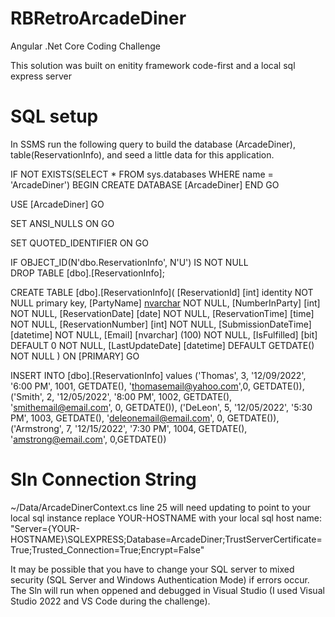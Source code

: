 # RBRetroArcadeDiner
Angular .Net Core Coding Challenge

This solution was built on enitity framework code-first and a local sql express server

# SQL setup
In SSMS run the following query to build the database (ArcadeDiner), table(ReservationInfo), and seed a little data for this application.

IF NOT EXISTS(SELECT * FROM sys.databases WHERE name = 'ArcadeDiner')
  BEGIN
    CREATE DATABASE [ArcadeDiner]
    END
    GO

USE [ArcadeDiner]
GO

SET ANSI_NULLS ON
GO

SET QUOTED_IDENTIFIER ON
GO

IF OBJECT_ID(N'dbo.ReservationInfo', N'U') IS NOT NULL  
   DROP TABLE [dbo].[ReservationInfo];   

CREATE TABLE [dbo].[ReservationInfo](
	[ReservationId] [int] identity NOT NULL primary key,
	[PartyName] [nvarchar](50) NOT NULL,
	[NumberInParty] [int] NOT NULL,
	[ReservationDate] [date] NOT NULL,
	[ReservationTime] [time] NOT NULL,
	[ReservationNumber] [int] NOT NULL,
	[SubmissionDateTime] [datetime] NOT NULL,
	[Email] [nvarchar] (100) NOT NULL,
	[IsFulfilled] [bit] DEFAULT 0 NOT NULL,
	[LastUpdateDate] [datetime] DEFAULT GETDATE() NOT NULL
) ON [PRIMARY]
GO

INSERT INTO [dbo].[ReservationInfo] values 
('Thomas', 3, '12/09/2022', '6:00 PM', 1001, GETDATE(), 'thomasemail@yahoo.com',0, GETDATE()),
('Smith', 2, '12/05/2022', '8:00 PM', 1002, GETDATE(), 'smithemail@email.com', 0, GETDATE()),
('DeLeon', 5, '12/05/2022', '5:30 PM', 1003, GETDATE(), 'deleonemail@email.com', 0, GETDATE()),
('Armstrong', 7, '12/15/2022', '7:30 PM', 1004, GETDATE(), 'amstrong@email.com', 0,GETDATE())


# Sln Connection String
~/Data/ArcadeDinerContext.cs line 25 will need updating to point to your local sql instance replace YOUR-HOSTNAME with your local sql host name:
"Server={YOUR-HOSTNAME}\\SQLEXPRESS;Database=ArcadeDiner;TrustServerCertificate=True;Trusted_Connection=True;Encrypt=False"

It may be possible that you have to change your SQL server to mixed security (SQL Server and Windows Authentication Mode) if errors occur.
The Sln will run when oppened and debugged in Visual Studio (I used Visual Studio 2022 and VS Code during the challenge).